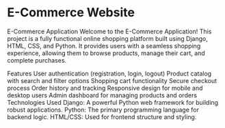 # E-Commerce Website

E-Commerce Application
Welcome to the E-Commerce Application! This project is a fully functional online shopping platform built using Django, HTML, CSS, and Python. It provides users with a seamless shopping experience, allowing them to browse products, manage their cart, and complete purchases.

Features
User authentication (registration, login, logout)
Product catalog with search and filter options
Shopping cart functionality
Secure checkout process
Order history and tracking
Responsive design for mobile and desktop users
Admin dashboard for managing products and orders
Technologies Used
Django: A powerful Python web framework for building robust applications.
Python: The primary programming language for backend logic.
HTML/CSS: Used for frontend structure and styling.
